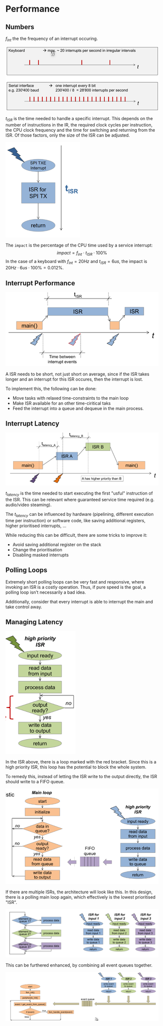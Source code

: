 # Performance

## Numbers

$f_{int}$ the the frequency of an interrupt occuring.

<img src="res/Performance/image-20230517101944924.png" alt="image-20230517101944924" style="zoom:67%;" />

$t_{ISR}$ is the time needed to handle a specific interrupt. This depends on the number of instructions in the IR, the required clock cycles per instruction, the CPU clock frequency and the time for switching and returning from the ISR. Of those factors, only the size of the ISR can be adjusted.

<img src="res/Performance/image-20230517102045951.png" alt="image-20230517102045951" style="zoom:67%;" />

The `impact` is the percentage of the CPU time used by a service interrupt:
$$
impact=f_{int}\cdot t_{ISR}\cdot 100\%
$$
In the case of a keyboard with $f_{int}=20Hz$ and $t_{ISR}=6 us$, the impact is $20 Hz \cdot 6us \cdot 100\% = 0.012\%$.

## Interrupt Performance

![image-20230517102741814](res/Performance/image-20230517102741814.png)

A ISR needs to be short, not just short on average, since if the ISR takes longer and an interrupt for this ISR occures, then the interrupt is lost.

To implement this, the following can be done:

* Move tasks with relaxed time-constraints to the main loop
* Make ISR available for an other time-ciritical taks
* Feed the interrupt into a queue and dequeue in the main process.

## Interrupt Latency

<img src="res/Performance/image-20230517103654702.png" alt="image-20230517103654702" style="zoom:80%;" />

$t_{latency}$ is the time needed to start executing the first "usful" instruction of the ISR. This can be relevant where guaranteed service time required (e.g. audio/video steaming).

The $t_{latency}$ can be influenced by hardware (pipelining, different execution time per instruction) or software code, like saving additional registers, higher prioritised interrupts, ...

While reducing this can be difficult, there are some tricks to improve it:

* Avoid saving additional register on the stack
* Change the prioritisation
* Disabling masked interrupts

## Polling Loops

Extremely short polling loops can be very fast and responsive, where invoking an ISR is a costly operation. Thus, if pure speed is the goal, a polling loop isn't necessarily a bad idea.

Additionally, consider that every interrupt is able to interrupt the main and take control away.

## Managing Latency

<img src="res/Performance/image-20230517105936223.png" alt="image-20230517105936223" style="zoom:80%;" />

In the ISR above, there is a loop marked with the red bracket. Since this is a high priority ISR, this loop has the potential to block the whole system.

To remedy this, instead of letting the ISR write to the output directly, the ISR should write to a FIFO queue.

<img src="res/Performance/image-20230517110148677.png" alt="image-20230517110148677" style="zoom:80%;" />

If there are multiple ISRs, the architecture will look like this. In this design, there is a polling main loop again, which effectively is the lowest prioritised "ISR".

![image-20230517110245589](res/Performance/image-20230517110245589.png)

This can be furthered enhanced, by combining all event queues together.

![image-20230517110420290](res/Performance/image-20230517110420290.png)